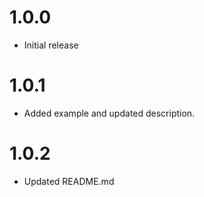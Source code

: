 # 1.0.0
- Initial release

# 1.0.1
- Added example and updated description.

# 1.0.2
- Updated README.md